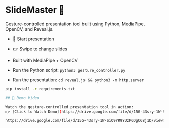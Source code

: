 # SlideMaster 🎯

Gesture-controlled presentation tool built using Python, MediaPipe, OpenCV, and Reveal.js.


- 👋 Start presentation
- 👉 Swipe to change slides
- Built with MediaPipe + OpenCV


- Run the Python script: `python3 gesture_controller.py`
- Run the presentation: `cd reveal.js && python3 -m http.server`


```bash
pip install -r requirements.txt

## 🎥 Demo Video

Watch the gesture-controlled presentation tool in action:  
👉 [Click to Watch Demo](https://drive.google.com/file/d/15G-43sry-1W-SiO9YR9YUzP6DgC68j1D/view?usp=sharing)

https://drive.google.com/file/d/15G-43sry-1W-SiO9YR9YUzP6DgC68j1D/view?usp=drive_link
